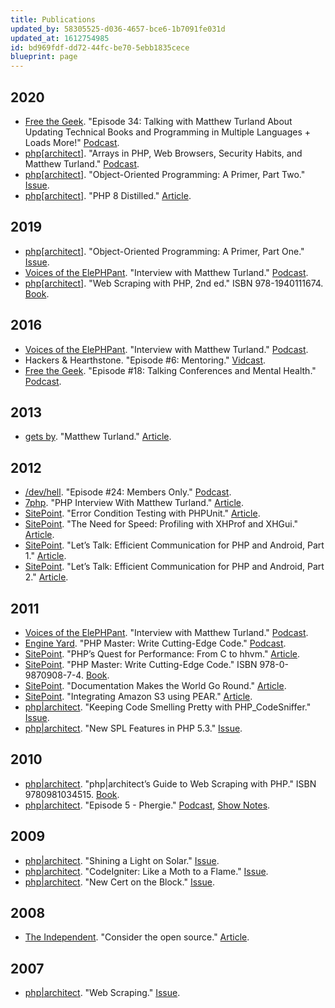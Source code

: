 ```yaml
---
title: Publications
updated_by: 58305525-d036-4657-bce6-1b7091fe031d
updated_at: 1612754985
id: bd969fdf-dd72-44fc-be70-5ebb1835cece
blueprint: page
---
```

## 2020

* [Free the Geek](https://www.freethegeek.fm/). "Episode 34: Talking with Matthew Turland About Updating Technical Books and Programming in Multiple Languages + Loads More!" [Podcast](https://www.freethegeek.fm/34).
* [php\[architect\]](https://www.phparch.com/). "Arrays in PHP, Web Browsers, Security Habits, and Matthew Turland." [Podcast](https://www.phparch.com/podcast/arrays-in-php-web-browsers-security-habits-and-matthew-turland/).
* [php\[architect\]](https://www.phparch.com/). "Object-Oriented Programming: A Primer, Part Two." [Issue](https://www.phparch.com/magazine/2020/01/new-habits/).
* [php\[architect\]](https://www.phparch.com/). "PHP 8 Distilled." [Article](https://www.phparch.com/article/php-8-distilled/).

## 2019

* [php\[architect\]](https://www.phparch.com/). "Object-Oriented Programming: A Primer, Part One." [Issue](https://www.phparch.com/magazine/2019/11/object-orientation/).
* [Voices of the ElePHPant](https://voicesoftheelephpant.com/). "Interview with Matthew Turland." [Podcast](https://voicesoftheelephpant.com/2019/08/13/interview-with-matthew-turland/).
* [php\[architect\]](https://www.phparch.com/). "Web Scraping with PHP, 2nd ed." ISBN 978-1940111674. [Book](https://www.phparch.com/books/web-scraping-with-php-2nd-edition/).

## 2016

* [Voices of the ElePHPant](https://voicesoftheelephpant.com/). "Interview with Matthew Turland." [Podcast](https://voicesoftheelephpant.com/2016/08/16/interview-matthew-turland/).
* Hackers & Hearthstone. "Episode #6: Mentoring." [Vidcast](https://www.youtube.com/watch?v=uNv-6XcNGXs).
* [Free the Geek](https://www.freethegeek.fm/). "Episode #18: Talking Conferences and Mental Health." [Podcast](http://freethegeek.fm/episode/episode-0018).

## 2013

* [gets by](https://getsby.co). "Matthew Turland." [Article](https://elazar.getsby.co).

## 2012

* [/dev/hell](https://devhell.info/). "Episode #24: Members Only." [Podcast](https://devhell.info/post/2012-12-14/members-only/).
* [7php](https://7php.com). "PHP Interview With Matthew Turland." [Article](https://7php.com/php-interview-matthew-turland/).
* [SitePoint](https://www.sitepoint.com/). "Error Condition Testing with PHPUnit." [Article](https://www.sitepoint.com/testing-error-conditions-with-phpunit/).
* [SitePoint](https://www.sitepoint.com/). "The Need for Speed: Profiling with XHProf and XHGui." [Article](https://www.sitepoint.com/the-need-for-speed-profiling-with-xhprof-and-xhgui/).
* [SitePoint](https://www.sitepoint.com/). "Let’s Talk: Efficient Communication for PHP and Android, Part 1." [Article](https://www.sitepoint.com/lets-talk-1/).
* [SitePoint](https://www.sitepoint.com/). "Let’s Talk: Efficient Communication for PHP and Android, Part 2." [Article](https://www.sitepoint.com/lets-talk-2/).

## 2011

* [Voices of the ElePHPant](https://voicesoftheelephpant.com). "Interview with Matthew Turland." [Podcast](https://voicesoftheelephpant.com/2011/03/01/matthew-turland/).
* [Engine Yard](https://www.engineyard.com). "PHP Master: Write Cutting-Edge Code." [Podcast](https://www.engineyard.com/categories/s01e51-php-master-writing-cutting-edge-code-).
* [SitePoint](https://www.sitepoint.com/). "PHP’s Quest for Performance: From C to hhvm." [Article](https://www.sitepoint.com/phps-quest-for-performance/).
* [SitePoint](https://www.sitepoint.com/). "PHP Master: Write Cutting-Edge Code." ISBN 978-0-9870908-7-4. [Book](https://www.sitepoint.com/books/phppro1/).
* [SitePoint](https://www.sitepoint.com/). "Documentation Makes the World Go Round." [Article](https://www.sitepoint.com/documentation-makes-the-world-go-round/).
* [SitePoint](https://www.sitepoint.com/). "Integrating Amazon S3 using PEAR." [Article](https://www.sitepoint.com/integrating-amazon-s3-using-pear/).
* [php|architect](https://www.phparch.com/). "Keeping Code Smelling Pretty with PHP_CodeSniffer." [Issue](https://www.phparch.com/magazine/2011-2/april/).
* [php|architect](https://www.phparch.com/). "New SPL Features in PHP 5.3." [Issue](https://www.phparch.com/magazine/2011-2/january/).

## 2010

* [php|architect](https://www.phparch.com). "php|architect’s Guide to Web Scraping with PHP." ISBN 9780981034515. [Book](https://www.phparch.com/books/phparchitects-guide-to-web-scraping-with-php/).
* [php|architect](https://www.phparch.com). "Episode 5 - Phergie." [Podcast](https://mtadata.s3.amazonaws.com/podcasts/20100316.mp3), [Show Notes](https://www.phparch.com/2010/03/oddweek-episode-5/).

## 2009

* [php|architect](https://www.phparch.com/). "Shining a Light on Solar." [Issue](https://www.phparch.com/magazine/2009-2/june/).
* [php|architect](https://www.phparch.com/). "CodeIgniter: Like a Moth to a Flame." [Issue](https://www.phparch.com/magazine/2009-2/june/).
* [php|architect](https://www.phparch.com/). "New Cert on the Block." [Issue](https://www.phparch.com/magazine/2009-2/january/).

## 2008

* [The Independent](http://theind.com/). "Consider the open source." [Article](http://theind.com/article-2164-Consider-the-open-source.html).

## 2007

* [php|architect](https://www.phparch.com/). "Web Scraping." [Issue](https://www.phparch.com/magazine/2007-2/december/).